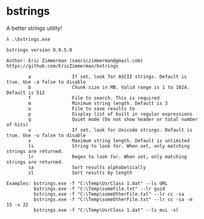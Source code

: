 # bstrings
A better strings utility!


    λ .\bstrings.exe
  
    bstrings version 0.9.5.0

    Author: Eric Zimmerman (saericzimmerman@gmail.com)
    https://github.com/EricZimmerman/bstrings
    
            a               If set, look for ASCII strings. Default is true. Use -a false to disable
            b               Chunk size in MB. Valid range is 1 to 1024. Default is 512
            f               File to search. This is required
            m               Minimum string length. Default is 3
            o               File to save results to
            p               Display list of built in regular expressions
            q               Quiet mode (Do not show header or total number of hits)
            u               If set, look for Unicode strings. Default is true. Use -u false to disable
            x               Maximum string length. Default is unlimited
            ls              String to look for. When set, only matching strings are returned.
            lr              Regex to look for. When set, only matching strings are returned.
            sa              Sort results alphabetically
            sl              Sort results by length
    
    Examples: bstrings.exe -f "C:\Temp\UsrClass 1.dat" --ls URL
              bstrings.exe -f "C:\Temp\someFile.txt" --lr guid
              bstrings.exe -f "C:\Temp\someOtherFile.txt" --lr cc -sa
              bstrings.exe -f "C:\Temp\someOtherFile.txt" --lr cc -sa -m 15 -x 22
              bstrings.exe -f "C:\Temp\UsrClass 1.dat" --ls mui -sl
